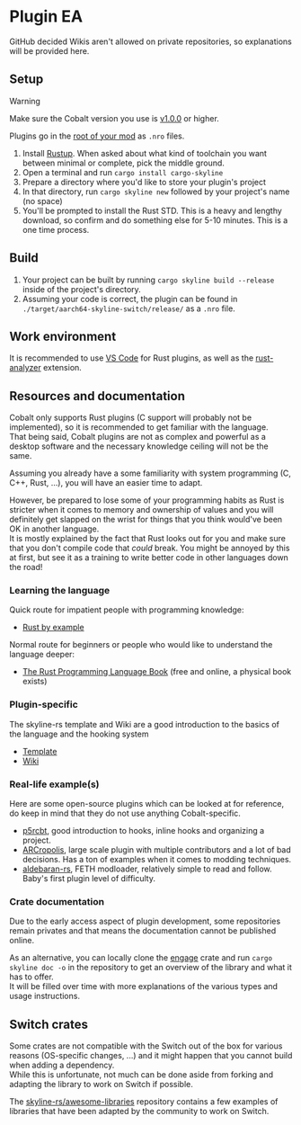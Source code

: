 # Plugin EA

GitHub decided Wikis aren't allowed on private repositories, so explanations will be provided here.

## Setup
> [!WARNING]
> Make sure the Cobalt version you use is [v1.0.0](https://github.com/Raytwo/Cobalt/releases/tag/v0.28.0) or higher.  

Plugins go in the [root of your mod](https://github.com/Raytwo/Cobalt/wiki/Managing-your-Mods) as ``.nro`` files.

1. Install [Rustup](https://rustup.rs/). When asked about what kind of toolchain you want between minimal or complete, pick the middle ground.
2. Open a terminal and run ``cargo install cargo-skyline``
3. Prepare a directory where you'd like to store your plugin's project
4. In that directory, run ``cargo skyline new`` followed by your project's name (no space)
5. You'll be prompted to install the Rust STD. This is a heavy and lengthy download, so confirm and do something else for 5-10 minutes. This is a one time process.

## Build
1. Your project can be built by running ``cargo skyline build --release`` inside of the project's directory.
2. Assuming your code is correct, the plugin can be found in ``./target/aarch64-skyline-switch/release/`` as a ``.nro`` file.

## Work environment
It is recommended to use [VS Code](https://code.visualstudio.com/download) for Rust plugins, as well as the [rust-analyzer](https://marketplace.visualstudio.com/items?itemName=rust-lang.rust-analyzer) extension.

## Resources and documentation
Cobalt only supports Rust plugins (C support will probably not be implemented), so it is recommended to get familiar with the language.  
That being said, Cobalt plugins are not as complex and powerful as a desktop software and the necessary knowledge ceiling will not be the same.

Assuming you already have a some familiarity with system programming (C, C++, Rust, ...), you will have an easier time to adapt.

However, be prepared to lose some of your programming habits as Rust is stricter when it comes to memory and ownership of values and you will definitely get slapped on the wrist for things that you think would've been OK in another language.  
It is mostly explained by the fact that Rust looks out for you and make sure that you don't compile code that *could* break. You might be annoyed by this at first, but see it as a training to write better code in other languages down the road!

### Learning the language
Quick route for impatient people with programming knowledge:
* [Rust by example](https://doc.rust-lang.org/rust-by-example/)

Normal route for beginners or people who would like to understand the language deeper:
* [The Rust Programming Language Book](https://doc.rust-lang.org/book/) (free and online, a physical book exists)

### Plugin-specific
The skyline-rs template and Wiki are a good introduction to the basics of the language and the hooking system
* [Template](https://github.com/ultimate-research/skyline-rs-template)
* [Wiki](https://github.com/ultimate-research/skyline-rs-template/wiki)

### Real-life example(s)
Here are some open-source plugins which can be looked at for reference, do keep in mind that they do not use anything Cobalt-specific.
* [p5rcbt](https://github.com/Raytwo/p5rcbt), good introduction to hooks, inline hooks and organizing a project.
* [ARCropolis](https://github.com/Raytwo/ARCropolis/tree/master), large scale plugin with multiple contributors and a lot of bad decisions. Has a ton of examples when it comes to modding techniques.
* [aldebaran-rs](https://github.com/three-houses-research-team/aldebaran-rs/blob/master/src/forge.rs), FETH modloader, relatively simple to read and follow. Baby's first plugin level of difficulty.

### Crate documentation
Due to the early access aspect of plugin development, some repositories remain privates and that means the documentation cannot be published online.  

As an alternative, you can locally clone the [engage](https://github.com/DivineDragonFanClub/engage) crate and run ``cargo skyline doc -o`` in the repository to get an overview of the library and what it has to offer.  
It will be filled over time with more explanations of the various types and usage instructions.

## Switch crates
Some crates are not compatible with the Switch out of the box for various reasons (OS-specific changes, ...) and it might happen that you cannot build when adding a dependency.  
While this is unfortunate, not much can be done aside from forking and adapting the library to work on Switch if possible.

The [skyline-rs/awesome-libraries](https://github.com/skyline-rs/awesome-libraries) repository contains a few examples of libraries that have been adapted by the community to work on Switch.
